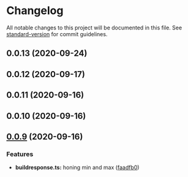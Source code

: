 # Changelog

All notable changes to this project will be documented in this file. See [standard-version](https://github.com/conventional-changelog/standard-version) for commit guidelines.

## 0.0.13 (2020-09-24)



## 0.0.12 (2020-09-17)



## 0.0.11 (2020-09-16)



## 0.0.10 (2020-09-16)



<a name="0.0.9"></a>

## [0.0.9](https://github.com/jonasgrunert/mockpi/compare/v0.0.8...v0.0.9) (2020-09-16)

### Features

- **buildresponse.ts:** honing min and max ([faadfb0](https://github.com/jonasgrunert/mockpi/commit/faadfb0))
